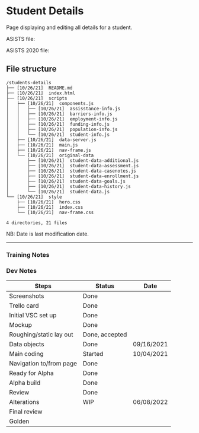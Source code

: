 # Student Details

Page displaying and editing all details for a student.

ASISTS file:

ASISTS 2020 file:

## File structure

```
/students-details
├── [10/26/21]  README.md
├── [10/26/21]  index.html
├── [10/26/21]  scripts
│   ├── [10/26/21]  components.js
│   │   ├── [10/26/21]  assisstance-info.js
│   │   ├── [10/26/21]  barriers-info.js
│   │   ├── [10/26/21]  employment-info.js
│   │   ├── [10/26/21]  funding-info.js
│   │   ├── [10/26/21]  population-info.js
│   │   └── [10/26/21]  student-info.js
│   ├── [10/26/21]  data-server.js
│   ├── [10/26/21]  main.js
│   ├── [10/26/21]  nav-frame.js
│   └── [10/26/21]  original-data
│       ├── [10/26/21]  student-data-additional.js
│       ├── [10/26/21]  student-data-assessment.js
│       ├── [10/26/21]  student-data-casenotes.js
│       ├── [10/26/21]  student-data-enrollment.js
│       ├── [10/26/21]  student-data-goals.js
│       ├── [10/26/21]  student-data-history.js
│       └── [10/26/21]  student-data.js
└── [10/26/21]  style
    ├── [10/26/21]  hero.css
    ├── [10/26/21]  index.css
    └── [10/26/21]  nav-frame.css

4 directories, 21 files
```

NB: Date is last modification date.

---

### Training Notes

### Dev Notes

| Steps                   | Status         | Date       |
| ----------------------- | -------------- | ---------- |
| Screenshots             | Done           |            |
| Trello card             | Done           |            |
| Initial VSC set up      | Done           |            |
| Mockup                  | Done           |            |
| Roughing/static lay out | Done, accepted |            |
| Data objects            | Done           | 09/16/2021 |
| Main coding             | Started        | 10/04/2021 |
| Navigation to/from page | Done           |            |
| Ready for Alpha         | Done           |            |
| Alpha build             | Done           |            |
| Review                  | Done           |            |
| Alterations             | WIP            | 06/08/2022 |
| Final review            |                |            |
| Golden                  |                |            |
